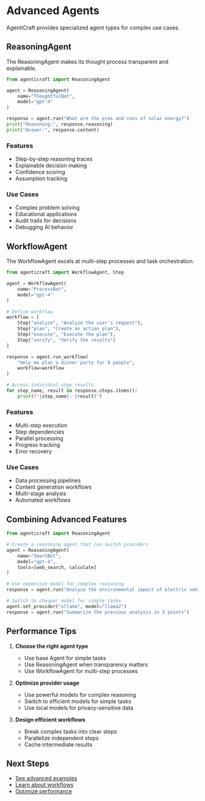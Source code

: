 # Advanced Agents

AgentiCraft provides specialized agent types for complex use cases.

## ReasoningAgent

The ReasoningAgent makes its thought process transparent and explainable.

```python
from agenticraft import ReasoningAgent

agent = ReasoningAgent(
    name="ThoughtfulBot",
    model="gpt-4"
)

response = agent.run("What are the pros and cons of solar energy?")
print("Reasoning:", response.reasoning)
print("Answer:", response.content)
```

### Features
- Step-by-step reasoning traces
- Explainable decision making
- Confidence scoring
- Assumption tracking

### Use Cases
- Complex problem solving
- Educational applications
- Audit trails for decisions
- Debugging AI behavior

## WorkflowAgent

The WorkflowAgent excels at multi-step processes and task orchestration.

```python
from agenticraft import WorkflowAgent, Step

agent = WorkflowAgent(
    name="ProcessBot",
    model="gpt-4"
)

# Define workflow
workflow = [
    Step("analyze", "Analyze the user's request"),
    Step("plan", "Create an action plan"),
    Step("execute", "Execute the plan"),
    Step("verify", "Verify the results")
]

response = agent.run_workflow(
    "Help me plan a dinner party for 8 people",
    workflow=workflow
)

# Access individual step results
for step_name, result in response.steps.items():
    print(f"{step_name}: {result}")
```

### Features
- Multi-step execution
- Step dependencies
- Parallel processing
- Progress tracking
- Error recovery

### Use Cases
- Data processing pipelines
- Content generation workflows
- Multi-stage analysis
- Automated workflows

## Combining Advanced Features

```python
from agenticraft import ReasoningAgent

# Create a reasoning agent that can switch providers
agent = ReasoningAgent(
    name="SmartBot",
    model="gpt-4",
    tools=[web_search, calculate]
)

# Use expensive model for complex reasoning
response = agent.run("Analyze the environmental impact of electric vehicles")

# Switch to cheaper model for simple tasks
agent.set_provider("ollama", model="llama2")
response = agent.run("Summarize the previous analysis in 3 points")
```

## Performance Tips

1. **Choose the right agent type**
   - Use base Agent for simple tasks
   - Use ReasoningAgent when transparency matters
   - Use WorkflowAgent for multi-step processes

2. **Optimize provider usage**
   - Use powerful models for complex reasoning
   - Switch to efficient models for simple tasks
   - Use local models for privacy-sensitive data

3. **Design efficient workflows**
   - Break complex tasks into clear steps
   - Parallelize independent steps
   - Cache intermediate results

## Next Steps

- [See advanced examples](../examples/advanced-agents.md)
- [Learn about workflows](../concepts/workflows.md)
- [Optimize performance](../guides/performance-tuning.md)
